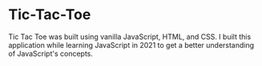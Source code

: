 # Tic-Tac-Toe
Tic Tac Toe was built using vanilla JavaScript, HTML, and CSS. I built this application while learning JavaScript in 2021 to get a better understanding of JavaScript's concepts.
